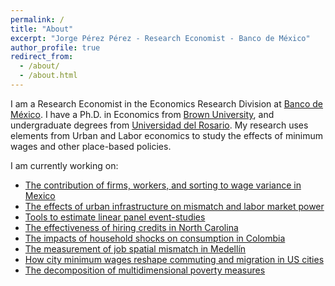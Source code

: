 ```yaml
---
permalink: /
title: "About"
excerpt: "Jorge Pérez Pérez - Research Economist - Banco de México"
author_profile: true
redirect_from: 
  - /about/
  - /about.html
---
```


I am a Research Economist in the Economics Research Division at [Banco de México](https://www.banxico.org.mx). I have a Ph.D. in Economics from [Brown University](https://www.brown.edu/academics/economics/), and undergraduate degrees from [Universidad del Rosario](https://www.urosario.edu.co/Facultad-de-Economia/Inicio/). My research uses elements from Urban and Labor economics to study the effects of minimum wages and other place-based policies. 

I am currently working on:

* [The contribution of firms, workers, and sorting to wage variance in Mexico](/research/2022-10-31-akm-mexico)
* [The effects of urban infrastructure on mismatch and labor market power](/research/2020-10-28-infrastructure)
* [Tools to estimate linear panel event-studies](https://github.com/JMSLab/xtevent)
* [The effectiveness of hiring credits in North Carolina](/research/2019-5-3-nc-hiring-credits)
* [The impacts of household shocks on consumption in Colombia](/research/2018-9-20-consumption-shocks)
* [The measurement of job spatial mismatch in Medellín](/research/2020-7-22-mismatch)
* [How city minimum wages reshape commuting and migration in US cities](/research/2017-10-10-city-minimum-wages) 
* [The decomposition of multidimensional poverty measures](/research/2018-03-20-unpacking-the-mpi)






